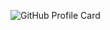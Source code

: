 ![GitHub Profile Card](https://fancy-readme-stats.vercel.app/api?username=Gebuildet&show_icons=true&theme=beach&email=luca@nextfight.net&description=UI/UX%20Designer%20and%20Frontend-Developer&include_all_commits=true)

